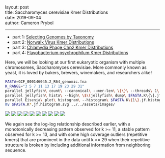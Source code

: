layout: post  
title: Saccharomyces cerevisiae Kmer Distributions  
date: 2019-09-04  
author: Cameron Prybol  

---

- part 1: [Selecting Genomes by Taxonomy](/selecting-genomes-by-taxonomy.html)
- part 2: [Norwalk Virus Kmer Distributions](/norwalk-virus-kmer-distributions.html)
- part 3: [Chlamydia Phage Chp2 Kmer Distributions](/chlamydia-phage-chp2-kmer-distributions.html)
- part 4: [Flavobacterium psychrophilum Kmer Distributions](/flavobacterium-psychrophilum-kmer-distributions.html)

Here, we will be looking at our first eukaryotic organism with multiple chromosomes, Saccharomyces cerevisiae. More commonly known as yeast, it is loved by bakers, brewers, winemakers, and researchers alike!

```bash
FASTA=GCF_000146045.2_R64_genomic.fna
K_RANGE="3 5 7 11 13 17 19 23 29 31"
parallel jellyfish\ count\ --canonical\ --mer-len\ \{\}\ --threads\ 1\ --size\ 100M\ --output\ $FASTA.K\{\}.jf\ \<\(gzip\ -dc\ $FASTA.gz\) ::: $K_RANGE
parallel jellyfish\ histo\ --high\ \$\(jellyfish\ dump\ $FASTA.K\{\}.jf\ \|\ grep\ \"\^\>\"\ \|\ sed\ \'s/\>//\'\ \|\ sort\ --numeric-sort\ --reverse\ \|\ head\ -n1\)\ $FASTA.K\{\}.jf\ \>\ $FASTA.K\{1\}.jf.histogram ::: $K_RANGE
parallel Eisenia\ plot\ histogram\ --histogram\ $FASTA.K\{1\}.jf.histogram ::: $K_RANGE
mv $FASTA.K*.jf.histogram.svg ../../assets/images/
```

![](../assets/images/GCF_000146045.2_R64_genomic.fna.K3.jf.histogram.svg)
![](../assets/images/GCF_000146045.2_R64_genomic.fna.K5.jf.histogram.svg)
![](../assets/images/GCF_000146045.2_R64_genomic.fna.K7.jf.histogram.svg)
![](../assets/images/GCF_000146045.2_R64_genomic.fna.K11.jf.histogram.svg)
![](../assets/images/GCF_000146045.2_R64_genomic.fna.K13.jf.histogram.svg)
![](../assets/images/GCF_000146045.2_R64_genomic.fna.K17.jf.histogram.svg)
![](../assets/images/GCF_000146045.2_R64_genomic.fna.K19.jf.histogram.svg)
![](../assets/images/GCF_000146045.2_R64_genomic.fna.K23.jf.histogram.svg)
![](../assets/images/GCF_000146045.2_R64_genomic.fna.K29.jf.histogram.svg)
![](../assets/images/GCF_000146045.2_R64_genomic.fna.K31.jf.histogram.svg)

We again see the log-log relationship described earlier, with a monotonically decreasing pattern observed for k >= 11, a stable pattern observed for k >= 13, and with some high coverage outliers (repetitive kmers) that are prominent in the data until k >= 29 when their repetitive structure is broken by including additional information from neighboring sequence.
